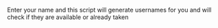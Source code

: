 Enter your name and this script will generate usernames for you and will check if they are available or already taken
